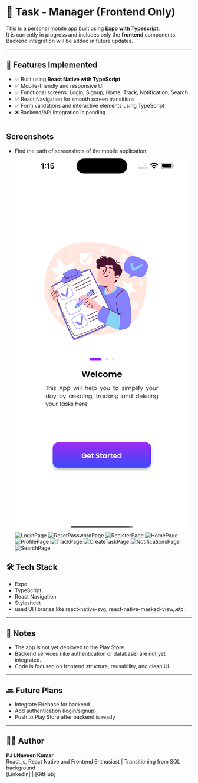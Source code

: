 # 📱 Task - Manager (Frontend Only)

This is a personal mobile app built using **Expo with Typescript**.  
It is currently in progress and includes only the **frontend** components. Backend integration will be added in future updates.

---

## 🚀 Features Implemented

- ✅ Built using **React Native with TypeScript**
- ✅ Mobile-friendly and responsive UI
- ✅ Functional screens: Login, Signup, Home, Track, Notification, Search
- ✅ React Navigation for smooth screen transitions
- ✅ Form validations and interactive elements using TypeScript
- ❌ Backend/API integration is pending

---
##  Screenshots
- Find the path of screenshots of the mobile application.
![OpenPage](ScreenShots/OpenScreen.png)
![LoginPage]('../Screenshots/LoginScreen.png')
![ResetPasswordPage]('../Screenshots/ResetPasswordScreen.png')
![RegisterPage]('../Screenshots/RegisterScreen.png')
![HomePage]('../Screenshots/HomeScreen.png')
![ProfilePage]('../Screenshots/ProfileScreen.png')
![TrackPage]('../Screenshots/TrackScreen.png')
![CreateTaskPage]('../Screenshots/CreateTaskScreen.png')
![NotificationsPage]('../Screenshots/NotificationScreen.png')
![SearchPage]('../Screenshots/SearchScreen.png')


## 🛠️ Tech Stack

- Expo
- TypeScript
- React Navigation
- Stylesheet 
- used UI libraries like react-native-svg, react-native-masked-view,.etc.

---

## 📝 Notes

- The app is not yet deployed to the Play Store.
- Backend services (like authentication or database) are not yet integrated.
- Code is focused on frontend structure, reusability, and clean UI.

---

## 🔜 Future Plans

- Integrate Firebase for backend
- Add authentication (login/signup)
- Push to Play Store after backend is ready

---

## 👨‍💻 Author

**P.H.Naveen Kumar**  
React.js, React Native and Frontend Enthusiast | Transitioning from SQL background  
[LinkedIn] | [GitHub]
